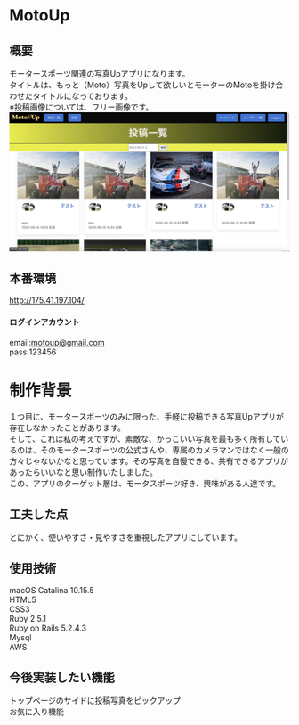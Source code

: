 # MotoUp
## 概要
モータースポーツ関連の写真Upアプリになります。<br>
タイトルは、もっと（Moto）写真をUpして欲しいとモーターのMotoを掛け合わせたタイトルになっております。<br>
※投稿画像については、フリー画像です。
![myapp](myapp.jpg)
## 本番環境
http://175.41.197.104/
#### ログインアカウント
email:motoup@gmail.com<br>
pass:123456
# 制作背景
１つ目に、モータースポーツのみに限った、手軽に投稿できる写真Upアプリが存在しなかったことがあります。<br>
そして、これは私の考えですが、素敵な、かっこいい写真を最も多く所有しているのは、そのモータースポーツの公式さんや、専属のカメラマンではなく一般の方々じゃないかなと思っています。その写真を自慢できる、共有できるアプリがあったらいいなと思い制作いたしました。<br>
この、アプリのターゲット層は、モータスポーツ好き、興味がある人達です。
## 工夫した点
とにかく、使いやすさ・見やすさを重視したアプリにしています。
## 使用技術
macOS Catalina 10.15.5<br>
HTML5<br>
CSS3<br>
Ruby 2.5.1<br>
Ruby on Rails 5.2.4.3<br>
Mysql<br>
AWS<br>
## 今後実装したい機能
トップページのサイドに投稿写真をピックアップ<br>
お気に入り機能<br>
